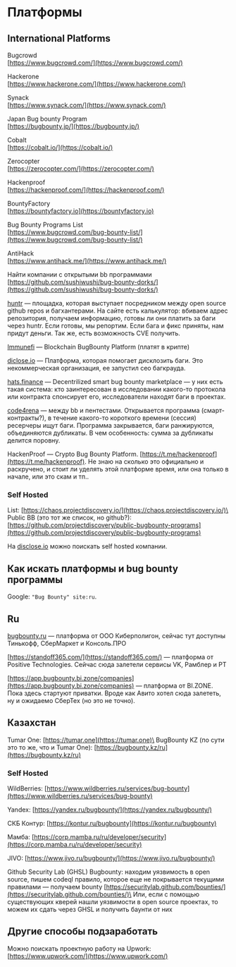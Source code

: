 # Платформы

## International Platforms

Bugcrowd\
[https://www.bugcrowd.com/](https://www.bugcrowd.com/)

Hackerone\
[https://www.hackerone.com/](https://www.hackerone.com/)

Synack\
[https://www.synack.com/](https://www.synack.com/)

Japan Bug bounty Program\
[https://bugbounty.jp/](https://bugbounty.jp/)

Cobalt\
[https://cobalt.io/](https://cobalt.io/)

Zerocopter\
[https://zerocopter.com/](https://zerocopter.com/)

Hackenproof\
[https://hackenproof.com/](https://hackenproof.com/)

BountyFactory\
[https://bountyfactory.io](https://bountyfactory.io)

Bug Bounty Programs List\
[https://www.bugcrowd.com/bug-bounty-list/](https://www.bugcrowd.com/bug-bounty-list/)

AntiHack\
[https://www.antihack.me/](https://www.antihack.me/)

Найти компании с открытыми bb программами\
[https://github.com/sushiwushi/bug-bounty-dorks/](https://github.com/sushiwushi/bug-bounty-dorks/)

[huntr](https://huntr.dev/) — площадка, которая выступает посредником между open source github repos и багхантерами. На сайте есть калькулятор: вбиваем адрес репозитория, получаем информацию, готовы ли они платить за баги через huntr. Если готовы, мы репортим. Если бага и фикс приняты, нам придут деньги. Так же, есть возможность CVE получить.

[Immunefi](https://immunefi.com/) — Blockchain BugBounty Platform (платят в крипте)

[diclose.io](https://disclose.io/) — Платформа, которая помогает дисклозить баги. Это некоммерческая организация, ее запустил сео багкрауда. &#x20;

[hats.finance](https://hats.finance/) — Decentrilized smart bug bounty marketplace — у них есть такая система: кто заинтересован в исследовании какого-то протокола или контракта спонсирует его, исследователи находят баги в проектах.

[code4rena](https://code4rena.com/) — между bb и пентестами. Открывается программа (смарт-контракты?), в течение какого-то короткого времени (сессия) ресерчеры ищут баги. Программа закрывается, баги ранжируются, объединяются дубликаты. В чем особенность: сумма за дубликаты делится поровну.

HackenProof — Crypto Bug Bounty Platform. [https://t.me/hackenproof](https://t.me/hackenproof). Не знаю на сколько это официально и раскручено, и стоит ли уделять этой платформе время, или она только в начале, или это скам и тп..

### Self Hosted

List: [https://chaos.projectdiscovery.io/](https://chaos.projectdiscovery.io/)\
Public BB (это тот же список, но github?): [https://github.com/projectdiscovery/public-bugbounty-programs](https://github.com/projectdiscovery/public-bugbounty-programs)

На [disclose.io](https://disclose.io) можно поискать self hosted компании.

## Как искать платформы и bug bounty программы

Google: `"Bug Bounty" site:ru`.

## Ru

[bugbounty.ru](https://bugbounty.ru) — платформа от ООО Киберполигон, сейчас тут доступны Тинькофф, СберМаркет и Консоль.ПРО

[https://standoff365.com/](https://standoff365.com/) — платформа от Positive Technologies. Сейчас сюда залетели сервисы VK, Рамблер и PT

[https://app.bugbounty.bi.zone/companies](https://app.bugbounty.bi.zone/companies) — платформа от BI.ZONE. Пока здесь стартуют приватки. Вроде как Авито хотел сюда залететь, ну и ожидаемо СберТех (но это не точно).

## Казахстан

Tumar One: [https://tumar.one](https://tumar.one)\
BugBounty KZ (по сути это то же, что и Tumar One): [https://bugbounty.kz/ru](https://bugbounty.kz/ru)

### Self Hosted

WildBerries: [https://www.wildberries.ru/services/bug-bounty](https://www.wildberries.ru/services/bug-bounty)

Yandex: [https://yandex.ru/bugbounty/](https://yandex.ru/bugbounty/)

СКБ Контур: [https://kontur.ru/bugbounty](https://kontur.ru/bugbounty)

Мамба: [https://corp.mamba.ru/ru/developer/security](https://corp.mamba.ru/ru/developer/security)

JIVO: [https://www.jivo.ru/bugbounty/](https://www.jivo.ru/bugbounty/)

Github Security Lab (GHSL) Bugbounty: находим уязвимость в open source, пишем codeql правило, которое еще не покрывается текущими правилами — получаем bounty [https://securitylab.github.com/bounties/](https://securitylab.github.com/bounties/)\
Или, если с помощью существующих кверей нашли уязвимости в open source проектах, то можем их сдать через GHSL и получить баунти от них

## Другие способы подзаработать

Можно поискать проектную работу на Upwork: [https://www.upwork.com/](https://www.upwork.com/)
